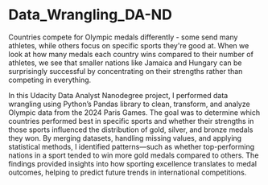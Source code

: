 # Data_Wrangling_DA-ND

Countries compete for Olympic medals differently - some send many athletes, while others focus on specific sports they're good at. When we look at how many medals each country wins compared to their number of athletes, we see that smaller nations like Jamaica and Hungary can be surprisingly successful by concentrating on their strengths rather than competing in everything.

In this Udacity Data Analyst Nanodegree project, I performed data wrangling using Python’s Pandas library to clean, transform, and analyze Olympic data from the 2024 Paris Games. The goal was to determine which countries performed best in specific sports and whether their strengths in those sports influenced the distribution of gold, silver, and bronze medals they won. By merging datasets, handling missing values, and applying statistical methods, I identified patterns—such as whether top-performing nations in a sport tended to win more gold medals compared to others. The findings provided insights into how sporting excellence translates to medal outcomes, helping to predict future trends in international competitions.
